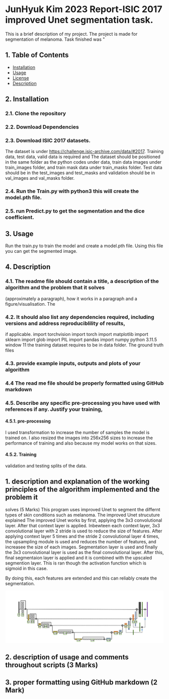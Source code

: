 # JunHyuk Kim 2023 Report-ISIC 2017 improved Unet segmentation task.

This is a brief description of my project. The project is made for segmentation of melanoma. 
Task finished was "

## 1. Table of Contents
- [Installation](#installation)
- [Usage](#usage)
- [License](#license)
- [Description](#Description)


## 2. Installation
### 2.1. Clone the repository
### 2.2. Download Dependencies
### 2.3. Download ISIC 2017 datasets. 
The dataset is under https://challenge.isic-archive.com/data/#2017. Training data, test data, valid data is required and 
The dataset should be positioned in the same folder as the python codes under data, train data images under train_images folder, and train mask data under train_masks folder. Test data should be in the test_images and test_masks and validation should be in val_images and val_masks folder.

### 2.4. Run the Train.py with python3 this will create the model.pth file. 
### 2.5. run Predict.py to get the segmentation and the dice coefficient. 

## 3. Usage
Run the train.py to train the model and create a model.pth file. 
Using this file you can get the segmented image.


## 4. Description

### 4.1. The readme file should contain a title, a description of the algorithm and the problem that it solves
(approximately a paragraph), how it works in a paragraph and a figure/visualisation.
The 

### 4.2. It should also list any dependencies required, including versions and address reproduciblility of results,
if applicable.
import torchvision
import torch
import matplotlib
import sklearn
import glob 
import PIL
import pandas
import numpy
python 3.11.5
window 11
the training dataset requires to be in data folder. The ground truth files 

### 4.3. provide example inputs, outputs and plots of your algorithm


### 4.4 The read me file should be properly formatted using GitHub markdown


### 4.5. Describe any specific pre-processing you have used with references if any. Justify your training, 
#### 4.5.1. pre-processing
I used transformation to increase the number of samples the model is trained on.
I also resized the images into 256x256 sizes to increase the performance of training and also because my model works on that sizes. 

#### 4.5.2. Training
validation
and testing splits of the data.

## 1. description and explanation of the working principles of the algorithm implemented and the problem it
solves (5 Marks)
This program uses improved Unet to segment the differnt types of skin conditions such as melanoma.
The improved Unet strucuture explained
The improved Unet works by first, applying the 3x3 convolutional layer. After that context layer is applied. 
Inbewteen each context layer, 3x3 convolutional layer with 2 stride is used to reduce the size of features. 
After applying context layer 5 times and the stride 2 convolutional layer 4 times, the upsampling module is used and reduces the number of features, and increasee the size of each images. 
Segmentation layer is used and 
finally the 3x3 convolutional layer is used as the final convolutional layer. After this, final segmentaion layer is applied and it is combined with the upscaled segmention layer. 
This is ran though the activation function which is sigmoid in this case. 

By doing this, each features are extended and this can reliably create the segmentation.

![My Image Alt Text](image.png)
    
## 2. description of usage and comments throughout scripts (3 Marks)


## 3. proper formatting using GitHub markdown (2 Mark)



